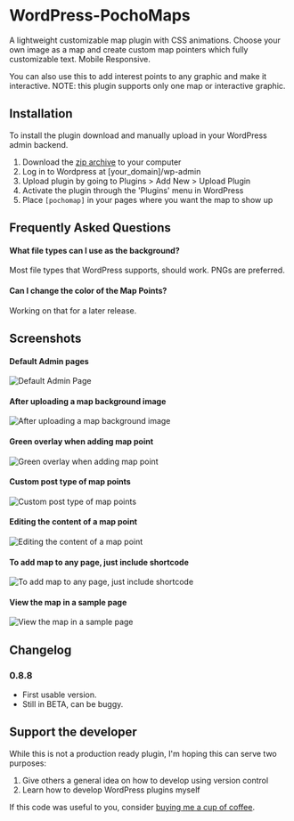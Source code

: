 # WordPress-PochoMaps

A lightweight customizable map plugin with CSS animations. Choose your own image as a map and create custom map pointers which fully customizable text. Mobile Responsive.

You can also use this to add interest points to any graphic and make it interactive. NOTE: this plugin supports only one map or interactive graphic.

## Installation

To install the plugin download and manually upload in your WordPress admin backend.

1. Download the [zip archive](https://github.com/PochoLabs/WordPress-PochoMaps/archive/0.8.8.zip) to your computer
2. Log in to Wordpress at [your_domain]/wp-admin
3. Upload plugin by going to Plugins > Add New > Upload Plugin
3. Activate the plugin through the 'Plugins' menu in WordPress
4. Place `[pochomap]` in your pages where you want the map to show up

## Frequently Asked Questions

#### What file types can I use as the background?

Most file types that WordPress supports, should work. PNGs are preferred.

#### Can I change the color of the Map Points?

Working on that for a later release.

## Screenshots

#### Default Admin pages
![Default Admin Page](http://s20.postimg.org/m81j21lh9/Screen_Shot_2016_01_21_at_7_14_38_PM.png)

#### After uploading a map background image
![After uploading a map background image](http://s20.postimg.org/uu9ujr3st/Screen_Shot_2016_01_21_at_7_14_14_PM.png)

#### Green overlay when adding map point
![Green overlay when adding map point](http://s20.postimg.org/qv7l3t8u5/Screen_Shot_2016_01_21_at_7_15_24_PM.png)

#### Custom post type of map points
![Custom post type of map points](http://s20.postimg.org/vwez56gal/Screen_Shot_2016_01_21_at_7_16_02_PM.png)

#### Editing the content of a map point
![Editing the content of a map point](http://s20.postimg.org/xmy06nxtp/Screen_Shot_2016_01_21_at_7_16_33_PM.png)

#### To add map to any page, just include shortcode
![To add map to any page, just include shortcode](http://s20.postimg.org/6la9oo7p9/Screen_Shot_2016_01_21_at_7_17_59_PM.png)

#### View the map in a sample page
![View the map in a sample page](http://s20.postimg.org/4n8nnslj1/Screen_Shot_2016_01_21_at_7_18_14_PM.png)

## Changelog

### 0.8.8
* First usable version.
* Still in BETA, can be buggy.

## Support the developer

While this is not a production ready plugin, I'm hoping this can serve two purposes:

1. Give others a general idea on how to develop using version control
2. Learn how to develop WordPress plugins myself

If this code was useful to you, consider [buying me a cup of coffee](https://cash.me/$celsom3).
